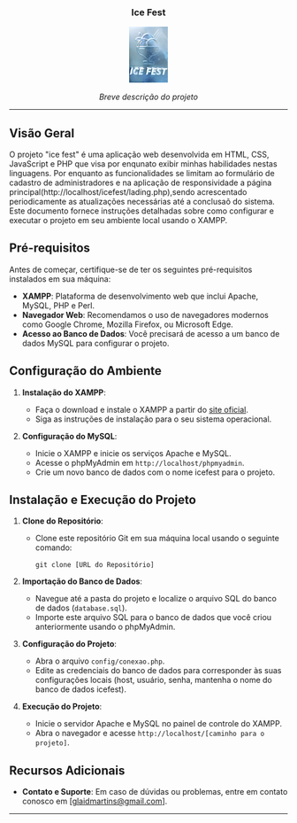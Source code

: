 <h3 align="center">Ice Fest</h3>

<p align="center">
  <img src="./img/logoice.png" alt="Logo do Projeto" width="70">
</p>

<p align="center">
  <i>Breve descrição do projeto</i>
</p>

---

## Visão Geral

O projeto "ice fest" é uma aplicação web desenvolvida em HTML, CSS, JavaScript e PHP que visa por enqunato exibir minhas habilidades nestas linguagens. Por enquanto as funcionalidades se limitam ao formulário de cadastro de administradores e na aplicação de responsividade a página principal(http://localhost/icefest/lading.php),sendo acrescentado periodicamente as atualizações necessárias até a conclusaõ do sistema. Este documento fornece instruções detalhadas sobre como configurar e executar o projeto em seu ambiente local usando o XAMPP.

## Pré-requisitos

Antes de começar, certifique-se de ter os seguintes pré-requisitos instalados em sua máquina:

- **XAMPP**: Plataforma de desenvolvimento web que inclui Apache, MySQL, PHP e Perl.
- **Navegador Web**: Recomendamos o uso de navegadores modernos como Google Chrome, Mozilla Firefox, ou Microsoft Edge.
- **Acesso ao Banco de Dados**: Você precisará de acesso a um banco de dados MySQL para configurar o projeto.

## Configuração do Ambiente

1. **Instalação do XAMPP**:
   - Faça o download e instale o XAMPP a partir do [site oficial](https://www.apachefriends.org/index.html).
   - Siga as instruções de instalação para o seu sistema operacional.

2. **Configuração do MySQL**:
   - Inicie o XAMPP e inicie os serviços Apache e MySQL.
   - Acesse o phpMyAdmin em `http://localhost/phpmyadmin`.
   - Crie um novo banco de dados com o nome icefest para o projeto.

## Instalação e Execução do Projeto

1. **Clone do Repositório**:
   - Clone este repositório Git em sua máquina local usando o seguinte comando:
     ```
     git clone [URL do Repositório]
     ```

2. **Importação do Banco de Dados**:
   - Navegue até a pasta do projeto e localize o arquivo SQL do banco de dados (`database.sql`).
   - Importe este arquivo SQL para o banco de dados que você criou anteriormente usando o phpMyAdmin.

3. **Configuração do Projeto**:
   - Abra o arquivo `config/conexao.php`.
   - Edite as credenciais do banco de dados para corresponder às suas configurações locais (host, usuário, senha, mantenha o nome do banco de dados icefest).

4. **Execução do Projeto**:
   - Inicie o servidor Apache e MySQL no painel de controle do XAMPP.
   - Abra o navegador e acesse `http://localhost/[caminho para o projeto]`.

## Recursos Adicionais

- **Contato e Suporte**: Em caso de dúvidas ou problemas, entre em contato conosco em [glaidmartins@gmail.com].

---

</p>

